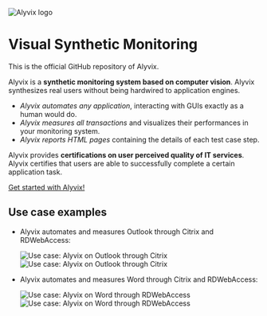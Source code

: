 ![Alyvix logo](http://www.alyvix.com/wp-content/uploads/2015/01/01-Logo-alyvix-sehr-klein.png)
# Visual Synthetic Monitoring

This is the official GitHub repository of Alyvix.

Alyvix is a **synthetic monitoring system based on computer vision**. Alyvix synthesizes real users without being hardwired to application engines.

+ *Alyvix automates any application*, interacting with GUIs exactly as a human would do.
+ *Alyvix measures all transactions* and visualizes their performances in your monitoring system.
+ *Alyvix reports HTML pages* containing the details of each test case step.

Alyvix provides **certifications on user perceived quality of IT services**. Alyvix certifies that users are able to successfully complete a certain application task.

[Get started with Alyvix!](http://www.alyvix.com/getting-started-3/)

## Use case examples

+ Alyvix automates and measures Outlook through Citrix and RDWebAccess:

     ![Use case: Alyvix on Outlook through Citrix](http://alyvix.com/doc/_images/alyvix_citrix_outlook_20170606.gif)
     ![Use case: Alyvix on Outlook through Citrix](http://alyvix.com/doc/_images/alyvix_rdwa_outlook_20170606.gif)
+ Alyvix automates and measures Word through Citrix and RDWebAccess:

     ![Use case: Alyvix on Word through RDWebAccess](http://alyvix.com/doc/_images/alyvix_citrix_word_20170606.gif)
     ![Use case: Alyvix on Word through RDWebAccess](http://alyvix.com/doc/_images/alyvix_rdwa_word_20170606.gif)
